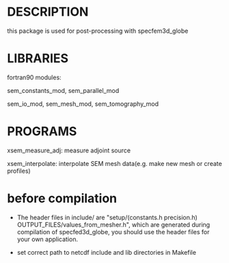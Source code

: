 # DESCRIPTION

  this package is used for post-processing with specfem3d\_globe

# LIBRARIES 

  fortran90 modules: 

  sem\_constants\_mod, sem\_parallel\_mod

  sem\_io\_mod, sem\_mesh\_mod, sem\_tomography\_mod


# PROGRAMS

  xsem\_measure\_adj: measure adjoint source

  xsem\_interpolate: interpolate SEM mesh data(e.g. make new mesh or create profiles)

# before compilation

  * The header files in include/ are "setup/(constants.h  precision.h) OUTPUT\_FILES/values\_from\_mesher.h",
    which are generated during compilation of specfed3d_globe, 
    you should use the header files for your own application.

  * set correct path to netcdf include and lib directories in Makefile
